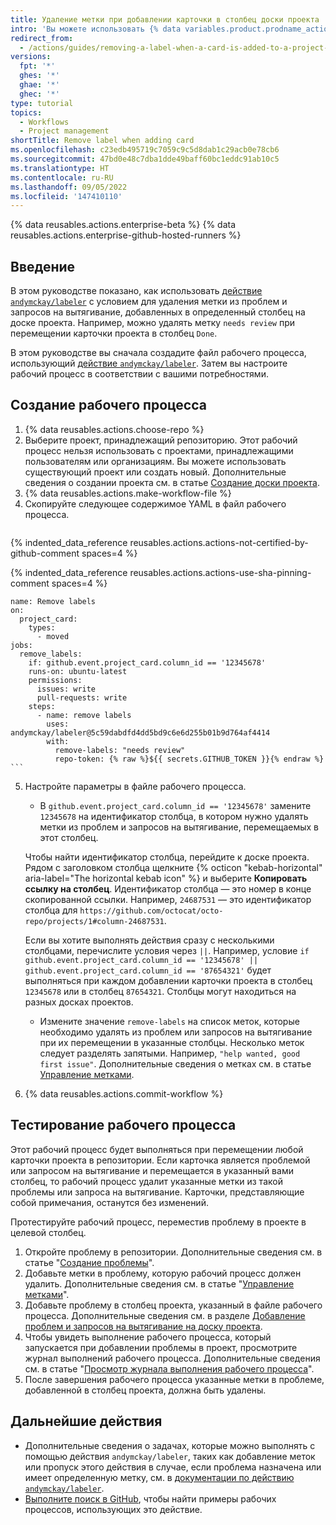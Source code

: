 ```yaml
---
title: Удаление метки при добавлении карточки в столбец доски проекта
intro: 'Вы можете использовать {% data variables.product.prodname_actions %} для автоматического удаления метки при добавлении проблемы или запроса на вытягивание в определенный столбец на доске проекта.'
redirect_from:
  - /actions/guides/removing-a-label-when-a-card-is-added-to-a-project-board-column
versions:
  fpt: '*'
  ghes: '*'
  ghae: '*'
  ghec: '*'
type: tutorial
topics:
  - Workflows
  - Project management
shortTitle: Remove label when adding card
ms.openlocfilehash: c23edb495719c7059c9c5d8dab1c29acb0e78cb6
ms.sourcegitcommit: 47bd0e48c7dba1dde49baff60bc1eddc91ab10c5
ms.translationtype: HT
ms.contentlocale: ru-RU
ms.lasthandoff: 09/05/2022
ms.locfileid: '147410110'
---
```

{% data reusables.actions.enterprise-beta %} {% data reusables.actions.enterprise-github-hosted-runners %}

## Введение

В этом руководстве показано, как использовать [действие `andymckay/labeler`](https://github.com/marketplace/actions/simple-issue-labeler) с условием для удаления метки из проблем и запросов на вытягивание, добавленных в определенный столбец на доске проекта. Например, можно удалять метку `needs review` при перемещении карточки проекта в столбец `Done`.

В этом руководстве вы сначала создадите файл рабочего процесса, использующий [действие `andymckay/labeler`](https://github.com/marketplace/actions/simple-issue-labeler). Затем вы настроите рабочий процесс в соответствии с вашими потребностями.

## Создание рабочего процесса

1. {% data reusables.actions.choose-repo %}
2. Выберите проект, принадлежащий репозиторию. Этот рабочий процесс нельзя использовать с проектами, принадлежащими пользователям или организациям. Вы можете использовать существующий проект или создать новый. Дополнительные сведения о создании проекта см. в статье [Создание доски проекта](/github/managing-your-work-on-github/creating-a-project-board).
3. {% data reusables.actions.make-workflow-file %}
4. Скопируйте следующее содержимое YAML в файл рабочего процесса.
    ```yaml{:copy}
{% indented_data_reference reusables.actions.actions-not-certified-by-github-comment spaces=4 %}

{% indented_data_reference reusables.actions.actions-use-sha-pinning-comment spaces=4 %}

    name: Remove labels
    on:
      project_card:
        types:
          - moved
    jobs:
      remove_labels:
        if: github.event.project_card.column_id == '12345678'
        runs-on: ubuntu-latest
        permissions:
          issues: write
          pull-requests: write
        steps:
          - name: remove labels
            uses: andymckay/labeler@5c59dabdfd4dd5bd9c6e6d255b01b9d764af4414
            with:
              remove-labels: "needs review"
              repo-token: {% raw %}${{ secrets.GITHUB_TOKEN }}{% endraw %}
    ```

5. Настройте параметры в файле рабочего процесса.
   - В `github.event.project_card.column_id == '12345678'` замените `12345678` на идентификатор столбца, в котором нужно удалять метки из проблем и запросов на вытягивание, перемещаемых в этот столбец.

    Чтобы найти идентификатор столбца, перейдите к доске проекта. Рядом с заголовком столбца щелкните {% octicon "kebab-horizontal" aria-label="The horizontal kebab icon" %} и выберите **Копировать ссылку на столбец**. Идентификатор столбца — это номер в конце скопированной ссылки. Например, `24687531` — это идентификатор столбца для `https://github.com/octocat/octo-repo/projects/1#column-24687531`.

     Если вы хотите выполнять действия сразу с несколькими столбцами, перечислите условия через `||`. Например, условие `if github.event.project_card.column_id == '12345678' || github.event.project_card.column_id == '87654321'` будет выполняться при каждом добавлении карточки проекта в столбец `12345678` или в столбец `87654321`. Столбцы могут находиться на разных досках проектов.
   - Измените значение `remove-labels` на список меток, которые необходимо удалять из проблем или запросов на вытягивание при их перемещении в указанные столбцы. Несколько меток следует разделять запятыми. Например, `"help wanted, good first issue"`. Дополнительные сведения о метках см. в статье [Управление метками](/github/managing-your-work-on-github/managing-labels#applying-labels-to-issues-and-pull-requests).
6. {% data reusables.actions.commit-workflow %}

## Тестирование рабочего процесса

Этот рабочий процесс будет выполняться при перемещении любой карточки проекта в репозитории. Если карточка является проблемой или запросом на вытягивание и перемещается в указанный вами столбец, то рабочий процесс удалит указанные метки из такой проблемы или запроса на вытягивание. Карточки, представляющие собой примечания, останутся без изменений.

Протестируйте рабочий процесс, переместив проблему в проекте в целевой столбец.

1. Откройте проблему в репозитории. Дополнительные сведения см. в статье "[Создание проблемы](/github/managing-your-work-on-github/creating-an-issue)".
2. Добавьте метки в проблему, которую рабочий процесс должен удалить. Дополнительные сведения см. в статье "[Управление метками](/github/managing-your-work-on-github/managing-labels#applying-labels-to-issues-and-pull-requests)".
3. Добавьте проблему в столбец проекта, указанный в файле рабочего процесса. Дополнительные сведения см. в разделе [Добавление проблем и запросов на вытягивание на доску проекта](/github/managing-your-work-on-github/adding-issues-and-pull-requests-to-a-project-board).
4. Чтобы увидеть выполнение рабочего процесса, который запускается при добавлении проблемы в проект, просмотрите журнал выполнений рабочего процесса. Дополнительные сведения см. в статье "[Просмотр журнала выполнения рабочего процесса](/actions/managing-workflow-runs/viewing-workflow-run-history)".
5. После завершения рабочего процесса указанные метки в проблеме, добавленной в столбец проекта, должна быть удалены.

## Дальнейшие действия

- Дополнительные сведения о задачах, которые можно выполнять с помощью действия `andymckay/labeler`, таких как добавление меток или пропуск этого действия в случае, если проблема назначена или имеет определенную метку, см. в [документации по действию `andymckay/labeler`](https://github.com/marketplace/actions/simple-issue-labeler).
- [Выполните поиск в GitHub](https://github.com/search?q=%22uses:+andymckay/labeler%22&type=code), чтобы найти примеры рабочих процессов, использующих это действие.

